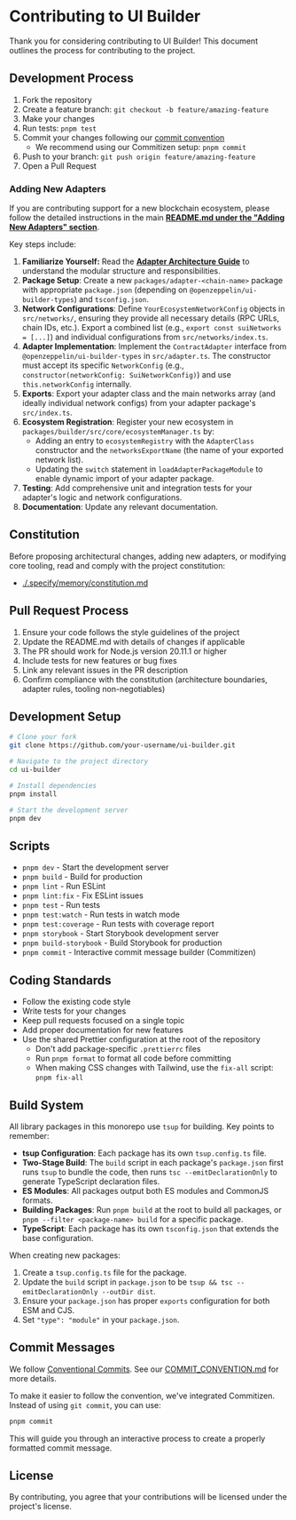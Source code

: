 # Contributing to UI Builder

Thank you for considering contributing to UI Builder! This document outlines the process for contributing to the project.

## Development Process

1. Fork the repository
2. Create a feature branch: `git checkout -b feature/amazing-feature`
3. Make your changes
4. Run tests: `pnpm test`
5. Commit your changes following our [commit convention](./COMMIT_CONVENTION.md)
   - We recommend using our Commitizen setup: `pnpm commit`
6. Push to your branch: `git push origin feature/amazing-feature`
7. Open a Pull Request

### Adding New Adapters

If you are contributing support for a new blockchain ecosystem, please follow the detailed instructions in the main **[README.md under the "Adding New Adapters" section](./README.md#adding-new-adapters)**.

Key steps include:

1.  **Familiarize Yourself:** Read the **[Adapter Architecture Guide](./docs/ADAPTER_ARCHITECTURE.md)** to understand the modular structure and responsibilities.
2.  **Package Setup**: Create a new `packages/adapter-<chain-name>` package with appropriate `package.json` (depending on `@openzeppelin/ui-builder-types`) and `tsconfig.json`.
3.  **Network Configurations**: Define `YourEcosystemNetworkConfig` objects in `src/networks/`, ensuring they provide all necessary details (RPC URLs, chain IDs, etc.). Export a combined list (e.g., `export const suiNetworks = [...]`) and individual configurations from `src/networks/index.ts`.
4.  **Adapter Implementation**: Implement the `ContractAdapter` interface from `@openzeppelin/ui-builder-types` in `src/adapter.ts`. The constructor must accept its specific `NetworkConfig` (e.g., `constructor(networkConfig: SuiNetworkConfig)`) and use `this.networkConfig` internally.
5.  **Exports**: Export your adapter class and the main networks array (and ideally individual network configs) from your adapter package's `src/index.ts`.
6.  **Ecosystem Registration**: Register your new ecosystem in `packages/builder/src/core/ecosystemManager.ts` by:
    - Adding an entry to `ecosystemRegistry` with the `AdapterClass` constructor and the `networksExportName` (the name of your exported network list).
    - Updating the `switch` statement in `loadAdapterPackageModule` to enable dynamic import of your adapter package.
7.  **Testing**: Add comprehensive unit and integration tests for your adapter's logic and network configurations.
8.  **Documentation**: Update any relevant documentation.

## Constitution

Before proposing architectural changes, adding new adapters, or modifying core tooling, read and comply with the project constitution:

- [./.specify/memory/constitution.md](./.specify/memory/constitution.md)

## Pull Request Process

1. Ensure your code follows the style guidelines of the project
2. Update the README.md with details of changes if applicable
3. The PR should work for Node.js version 20.11.1 or higher
4. Include tests for new features or bug fixes
5. Link any relevant issues in the PR description
6. Confirm compliance with the constitution (architecture boundaries, adapter rules, tooling non-negotiables)

## Development Setup

```bash
# Clone your fork
git clone https://github.com/your-username/ui-builder.git

# Navigate to the project directory
cd ui-builder

# Install dependencies
pnpm install

# Start the development server
pnpm dev
```

## Scripts

- `pnpm dev` - Start the development server
- `pnpm build` - Build for production
- `pnpm lint` - Run ESLint
- `pnpm lint:fix` - Fix ESLint issues
- `pnpm test` - Run tests
- `pnpm test:watch` - Run tests in watch mode
- `pnpm test:coverage` - Run tests with coverage report
- `pnpm storybook` - Start Storybook development server
- `pnpm build-storybook` - Build Storybook for production
- `pnpm commit` - Interactive commit message builder (Commitizen)

## Coding Standards

- Follow the existing code style
- Write tests for your changes
- Keep pull requests focused on a single topic
- Add proper documentation for new features
- Use the shared Prettier configuration at the root of the repository
  - Don't add package-specific `.prettierrc` files
  - Run `pnpm format` to format all code before committing
  - When making CSS changes with Tailwind, use the `fix-all` script: `pnpm fix-all`

## Build System

All library packages in this monorepo use `tsup` for building. Key points to remember:

- **tsup Configuration**: Each package has its own `tsup.config.ts` file.
- **Two-Stage Build**: The `build` script in each package's `package.json` first runs `tsup` to bundle the code, then runs `tsc --emitDeclarationOnly` to generate TypeScript declaration files.
- **ES Modules**: All packages output both ES modules and CommonJS formats.
- **Building Packages**: Run `pnpm build` at the root to build all packages, or `pnpm --filter <package-name> build` for a specific package.
- **TypeScript**: Each package has its own `tsconfig.json` that extends the base configuration.

When creating new packages:

1. Create a `tsup.config.ts` file for the package.
2. Update the `build` script in `package.json` to be `tsup && tsc --emitDeclarationOnly --outDir dist`.
3. Ensure your `package.json` has proper `exports` configuration for both ESM and CJS.
4. Set `"type": "module"` in your `package.json`.

## Commit Messages

We follow [Conventional Commits](https://www.conventionalcommits.org/en/v1.0.0/). See our [COMMIT_CONVENTION.md](./COMMIT_CONVENTION.md) for more details.

To make it easier to follow the convention, we've integrated Commitizen. Instead of using `git commit`, you can use:

```bash
pnpm commit
```

This will guide you through an interactive process to create a properly formatted commit message.

## License

By contributing, you agree that your contributions will be licensed under the project's license.
